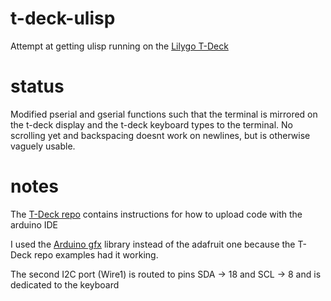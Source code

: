 # t-deck-ulisp
Attempt at getting ulisp running on the [Lilygo T-Deck](https://github.com/Xinyuan-LilyGO/T-Deck) 

# status 
Modified pserial and gserial functions such that the terminal is mirrored on the t-deck display and the t-deck keyboard types to the terminal. No scrolling yet and backspacing doesnt work on newlines, but is otherwise vaguely usable.


# notes
The [T-Deck repo](https://github.com/Xinyuan-LilyGO/T-Deck)  contains instructions for how to upload code with the arduino IDE  

I used the [Arduino gfx](https://github.com/moononournation/Arduino_GFX) library instead of the adafruit one because the T-Deck repo examples had it working.  

The second I2C port (Wire1) is routed to pins SDA -> 18 and SCL -> 8 and is dedicated to the keyboard
